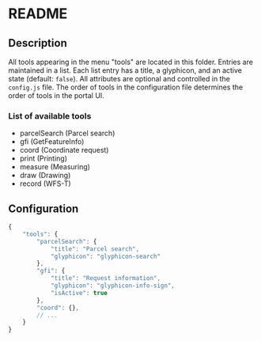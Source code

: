 # README

## Description

All tools appearing in the menu "tools" are located in this folder. Entries are maintained in a list. Each list entry has a title, a glyphicon, and an active state (default: `false`). All attributes are optional and controlled in the `config.js` file. The order of tools in the configuration file determines the order of tools in the portal UI.

### List of available tools

* parcelSearch (Parcel search)
* gfi (GetFeatureInfo)
* coord (Coordinate request)
* print (Printing)
* measure (Measuring)
* draw (Drawing)
* record (WFS-T)

## Configuration

```js
{
    "tools": {
        "parcelSearch": {
            "title": "Parcel search",
            "glyphicon": "glyphicon-search"
        },
        "gfi": {
            "title": "Request information",
            "glyphicon": "glyphicon-info-sign",
            "isActive": true
        },
        "coord": {},
        // ...
    }
}
```
